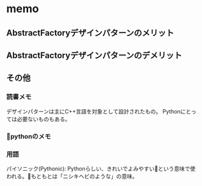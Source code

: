 # memo

## AbstractFactoryデザインパターンのメリット



## AbstractFactoryデザインパターンのデメリット


## その他

### 読書メモ

デザインパターンは主にC++言語を対象として設計されたもの。
Pythonにとっては必要ないものもある。

### pythonのメモ


### 用語

パイソニック(Pythonic):  Pythonらしい、きれいでよみやすいという意味で使われる。もともとは「ニシキヘビのような」の意味。